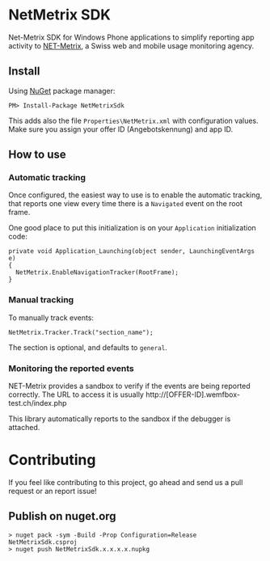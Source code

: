 NetMetrix SDK
=============

Net-Metrix SDK for Windows Phone applications to simplify reporting app activity to [NET-Metrix](http://www.net-metrix.ch), a Swiss web and mobile usage monitoring agency.

## Install

Using [NuGet](https://www.nuget.org/packages/NetMetrixSdk/) package manager:

	PM> Install-Package NetMetrixSdk

This adds also the file ``Properties\NetMetrix.xml`` with configuration values. 
Make sure you assign your offer ID (Angebotskennung) and app ID.

## How to use

### Automatic tracking

Once configured, the easiest way to use is to enable the automatic tracking, that reports one view every time there is a ``Navigated`` event on the root frame.

One good place to put this initialization is on your ``Application`` initialization code:

    private void Application_Launching(object sender, LaunchingEventArgs e)
    {
      NetMetrix.EnableNavigationTracker(RootFrame);
    }

### Manual tracking

To manually track events:

    NetMetrix.Tracker.Track("section_name");

The section is optional, and defaults to  ``general``.

### Monitoring the reported events

NET-Metrix provides a sandbox to verify if the events are being reported correctly. The URL to access it is usually http://[OFFER-ID].wemfbox-test.ch/index.php

This library automatically reports to the sandbox if the debugger is attached.

# Contributing

If you feel like contributing to this project, go ahead and send us a pull request or an report issue! 

## Publish on nuget.org

    > nuget pack -sym -Build -Prop Configuration=Release NetMetrixSdk.csproj
    > nuget push NetMetrixSdk.x.x.x.x.nupkg



